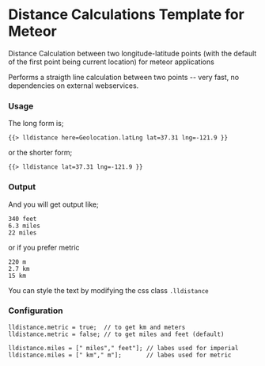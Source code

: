 Distance Calculations Template for Meteor
===

Distance Calculation between two longitude-latitude points (with the default of the first point being current location) for meteor applications

Performs a straigth line calculation between two points -- very fast, no dependencies on external webservices.


### Usage

The long form is;

    {{> lldistance here=Geolocation.latLng lat=37.31 lng=-121.9 }}

or the shorter form;

    {{> lldistance lat=37.31 lng=-121.9 }}


### Output

And you will get output like;

    340 feet
    6.3 miles
    22 miles

or if you prefer metric

    220 m
    2.7 km
    15 km


You can style the text by modifying the css class `.lldistance`

### Configuration

	lldistance.metric = true;  // to get km and meters
	lldistance.metric = false; // to get miles and feet (default)

	lldistance.miles = [" miles"," feet"]; // labes used for imperial
	lldistance.miles = [" km"," m"];       // labes used for metric

